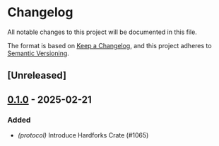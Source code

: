 # Changelog

All notable changes to this project will be documented in this file.

The format is based on [Keep a Changelog](https://keepachangelog.com/en/1.0.0/),
and this project adheres to [Semantic Versioning](https://semver.org/spec/v2.0.0.html).

## [Unreleased]

## [0.1.0](https://github.com/op-rs/kona/releases/tag/kona-hardforks-v0.1.0) - 2025-02-21

### Added

- *(protocol)* Introduce Hardforks Crate (#1065)
